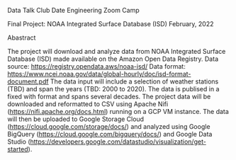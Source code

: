 Data Talk Club
Date Engineering Zoom Camp


Final Project:
NOAA Integrated Surface Database (ISD)
February, 2022


Abastract

The project will download and analyze data from NOAA Integrated Surface Database (ISD) made available on the Amazon Open Data Registry.
Data source: https://registry.opendata.aws/noaa-isd/
Data format: https://www.ncei.noaa.gov/data/global-hourly/doc/isd-format-document.pdf
The data input will include a selection of weather stations (TBD) and span the years (TBD: 2000 to 2020).
The data is publised in a fixed with format and spans several decades.
The project data will be downloaded and reformatted to CSV using Apache Nifi (https://nifi.apache.org/docs.html) running on a GCP VM instance.
The data will then be uploaded to Google Storage Cloud (https://cloud.google.com/storage/docs/) and analyzed using Google BigQuery (https://cloud.google.com/bigquery/docs/) and Google Data Studio (https://developers.google.com/datastudio/visualization/get-started).
